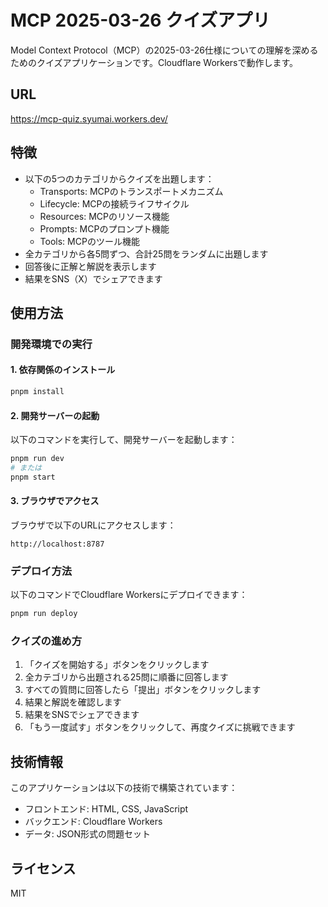 # MCP 2025-03-26 クイズアプリ

Model Context Protocol（MCP）の2025-03-26仕様についての理解を深めるためのクイズアプリケーションです。Cloudflare Workersで動作します。

## URL

https://mcp-quiz.syumai.workers.dev/

## 特徴

- 以下の5つのカテゴリからクイズを出題します：
  - Transports: MCPのトランスポートメカニズム
  - Lifecycle: MCPの接続ライフサイクル
  - Resources: MCPのリソース機能
  - Prompts: MCPのプロンプト機能
  - Tools: MCPのツール機能
- 全カテゴリから各5問ずつ、合計25問をランダムに出題します
- 回答後に正解と解説を表示します
- 結果をSNS（X）でシェアできます

## 使用方法

### 開発環境での実行

#### 1. 依存関係のインストール

```bash
pnpm install
```

#### 2. 開発サーバーの起動

以下のコマンドを実行して、開発サーバーを起動します：

```bash
pnpm run dev
# または
pnpm start
```

#### 3. ブラウザでアクセス

ブラウザで以下のURLにアクセスします：

```
http://localhost:8787
```

### デプロイ方法

以下のコマンドでCloudflare Workersにデプロイできます：

```bash
pnpm run deploy
```

### クイズの進め方

1. 「クイズを開始する」ボタンをクリックします
2. 全カテゴリから出題される25問に順番に回答します
3. すべての質問に回答したら「提出」ボタンをクリックします
4. 結果と解説を確認します
5. 結果をSNSでシェアできます
6. 「もう一度試す」ボタンをクリックして、再度クイズに挑戦できます

## 技術情報

このアプリケーションは以下の技術で構築されています：

- フロントエンド: HTML, CSS, JavaScript
- バックエンド: Cloudflare Workers
- データ: JSON形式の問題セット

## ライセンス

MIT